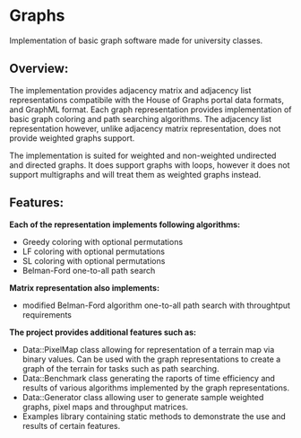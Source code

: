 # Graphs
Implementation of basic graph software made for university classes.

Overview:
-------------------------------------------------------------
The implementation provides adjacency matrix and adjacency list representations compatibile with the House of Graphs portal data formats, and GraphML format.
Each graph representation provides implementation of basic graph coloring and path searching algorithms. The adjacency list representation however, unlike adjacency matrix representation, does not provide weighted graphs support.

The implementation is suited for weighted and non-weighted undirected and directed graphs. It does support graphs with loops, however it does not support multigraphs and will treat them as weighted graphs instead.

Features:
-------------------------------------------------------------
**Each of the representation implements following algorithms:**
- Greedy coloring with optional permutations
- LF coloring with optional permutations
- SL coloring with optional permutations
- Belman-Ford one-to-all path search

**Matrix representation also implements:**
- modified Belman-Ford algorithm one-to-all path search with throughtput requirements

**The project provides additional features such as:**
- Data::PixelMap class allowing for representation of a terrain map via binary values. Can be used with the graph representations to create a graph of the terrain for tasks such as path searching.
- Data::Benchmark class generating the raports of time efficiency and results of various algorithms implemented by the graph representations.
- Data::Generator class allowing user to generate sample weighted graphs, pixel maps and throughput matrices.
- Examples library containing static methods to demonstrate the use and results of certain features.
